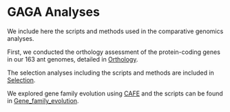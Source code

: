 # GAGA Analyses

We include here the scripts and methods used in the comparative genomics analyses.

First, we conducted the orthology assessment of the protein-coding genes in our 163 ant genomes, detailed in [Orthology](Orthology).

The selection analyses including the scripts and methods are included in [Selection](Selection).

We explored gene family evolution using [CAFE](https://github.com/hahnlab/CAFE5) and the scripts can be found in [Gene_family_evolution](Gene_family_evolution).

